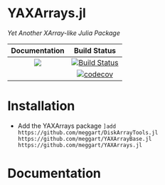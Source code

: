 # YAXArrays.jl

*Yet Another XArray-like Julia Package*

| **Documentation**                                                                                                        | **Build Status**                                                                                |
|:-------------------------------------------------------------------------------:|:-----------------------------------------------------------------------------------------------:|
| [![](https://img.shields.io/badge/docs-latest-blue.svg)](https://meggart.github.io/YAXArrays.jl/latest) | [![Build Status](https://travis-ci.com/meggart/YAXArrays.jl.svg?branch=master)](https://travis-ci.com/meggart/YAXArrays.jl)|
| | [![codecov][codecov-img]](https://codecov.io/github/meggart/YAXArrays.jl?branch=master)

[codecov-img]: https://img.shields.io/codecov/c/github/meggart/YAXArrays.jl/master.svg?label=codecov
# Installation

- Add the YAXArrays package
`]add https://github.com/meggart/DiskArrayTools.jl https://github.com/meggart/YAXArrayBase.jl https://github.com/meggart/YAXArrays.jl`

# Documentation

